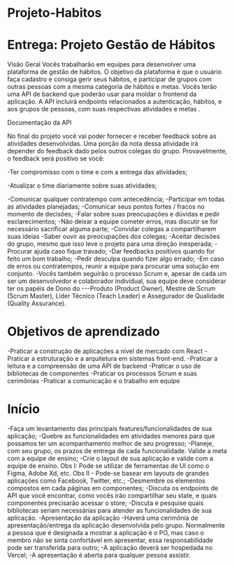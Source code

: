 # Projeto-Habitos

# Entrega: Projeto Gestão de Hábitos
Visão Geral
Vocês trabalharão em equipes para desenvolver uma plataforma de gestão de hábitos. O objetivo da plataforma é que o usuário faça cadastro e consiga gerir seus hábitos, e participar de grupos com outras pessoas com a mesma categoria de hábitos e metas. Vocês terão uma API de backend que poderão usar para moldar o frontend da aplicação. A API incluirá endpoints relacionados a autenticação, hábitos, e aos grupos de pessoas, com suas respectivas atividades e metas .

Documentação da API 

No final do projeto você vai poder fornecer e receber feedback sobre as atividades desenvolvidas. Uma porção da nota dessa atividade irá depender do feedback dado pelos outros colegas do grupo. Provavelmente, o feedback será positivo se você:

-Ter compromisso com o time e com a entrega das atividades;

-Atualizar o time diariamente sobre suas atividades;

-Comunicar qualquer contratempo com antecedência;
-Participar em todas as atividades planejadas;
-Comunicar seus pontos fortes / fracos no momento de decisões;
-Falar sobre suas preocupações e dúvidas e pedir esclarecimentos;
-Não deixar a equipe cometer erros, mas discutir se for necessário sacrificar alguma parte;
-Convidar colegas a compartilharem suas ideias
-Saber ouvir as preocupações dos colegas;
-Aceitar decisões do grupo, mesmo que isso leve o projeto para uma direção inesperada;
-Procurar ajuda caso fique travado;
-Dar feedbacks positivos quando for feito um bom trabalho;
-Pedir desculpa quando fizer algo errado;
-Em caso de erros ou contratempos, reunir a equipe para procurar uma solução em conjunto.
-Vocês também seguirão o processo Scrum e, apesar de cada um ser um desenvolvedor e colaborador individual, sua equipe deve considerar ter os papéis de Dono do ---Produto (Product Owner), Mestre de Scrum (Scrum Master), Líder Técnico (Teach Leader) e Assegurador de Qualidade (Quality Assurance).


# Objetivos de aprendizado

-Praticar a construção de aplicações a nível de mercado com React
-Praticar a estruturação e a arquitetura em sistemas front-end.
-Praticar a leitura e a compreensão de uma API de backend
-Praticar o uso de bibliotecas de componentes
-Praticar os processos Scrum e suas cerimônias
-Praticar a comunicação e o trabalho em equipe

# Início

-Faça um levantamento das principais features/funcionalidades de sua aplicação;
-Quebre as funcionalidades em atividades menores para que possamos ter um acompanhamento melhor de seu progresso;
-Planeje, com seu grupo, os prazos de entrega de cada funcionalidade. Valide a meta com a equipe de ensino;
-Crie o layout de sua aplicação e valide com a equipe de ensino. Obs I: Pode se utilizar de ferramentas de UI como o Figma, Adobe Xd, etc. Obs II - Pode-se basear  em layouts de grandes aplicações como Facebook, Twitter, etc.;
-Desmembre os elementos compostos em cada páginas em componentes;
-Discuta os endpoints de API que você encontrar, como vocês irão compartilhar seu state, e quais componentes precisarão acessar o store;
-Discuta e pesquise quais bibliotecas seriam necessárias para atender as funcionalidades de sua aplicação.
-Apresentação da aplicação
-Haverá uma cerimônia de apresentação/entrega da aplicação desenvolvida pelo grupo. Normalmente a pessoa que é designada a mostrar a aplicação é o PO, mas caso o membro não se sinta confortável em apresentar, essa responsabilidade pode ser transferida para outro;
-A aplicação deverá ser hospedada no Vercel;
-A apresentação é aberta para qualquer pessoa assistir.
